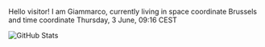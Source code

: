 Hello visitor! I am Giammarco, currently living in space coordinate Brussels and time coordinate Thursday, 3 June, 09:16 CEST

![GitHub Stats](https://github-readme-stats.vercel.app/api?username=grcasanova)
